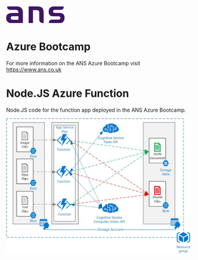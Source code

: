 ![ANS](Images/ans_logo_small.png)
# Azure Bootcamp
For more information on the ANS Azure Bootcamp  visit https://www.ans.co.uk

# Node.JS Azure Function
Node.JS code for the function app deployed in the ANS Azure Bootcamp.

![Diagram](Images/Serverless-Middleware.jpg)